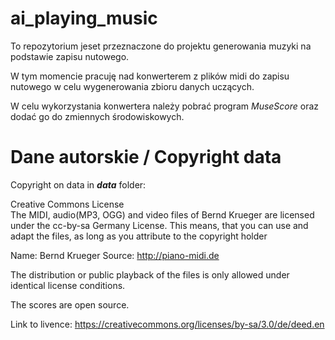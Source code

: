 # ai_playing_music

To repozytorium jeset przeznaczone do projektu generowania muzyki na podstawie zapisu nutowego.

W tym momencie pracuję nad konwerterem z plików midi do zapisu nutowego w celu wygenerowania zbioru danych uczących.

W celu wykorzystania konwertera należy pobrać program *MuseScore* oraz dodać go do zmiennych środowiskowych.

# Dane autorskie / Copyright data

Copyright on data in _**data**_ folder:

Creative Commons License \
The MIDI, audio(MP3, OGG) and video files of Bernd Krueger are licensed under the cc-by-sa Germany License.
This means, that you can use and adapt the files, as long as you attribute to the copyright holder

Name: Bernd Krueger
Source: http://piano-midi.de

The distribution or public playback of the files is only allowed under identical license conditions.

The scores are open source.


Link to livence: https://creativecommons.org/licenses/by-sa/3.0/de/deed.en